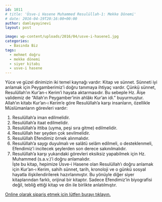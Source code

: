 ```yaml
---
id: 1011
# title: 'Üsve-i Hasene Muhammed Resulüllah-1: Mekke Dönemi'
# date: 2016-04-19T20:16:00+00:00
author: damlayayinevi
layout: post

image: wp-content/uploads/2016/04/usve-i-hasene1.jpg
categories:
  - Basında Biz
tags:
  - mehmet doğru
  - mekke dönemi
  - siyer kitabı
  - usve-i hasene
---
```

Yüce ve güzel dinimizin iki temel kaynağı vardır: Kitap ve sünnet. Sünneti iyi anlamak için Peygamberimiz’i doğru tanımaya ihtiyaç vardır. Çünkü sünnet, Resulüllah’ın Kur’an-ı Kerim’i hayata aktarmasıdır. Bu sebeple Hz. Âişe validemiz de “Allah’ın Peygamber’inin ahlâkı Kur’an idi.” buyurmuştur. Allah’ın kitabı Kur’an-ı Kerim’e göre Resulüllah’a karşı insanların, özellikle Müslümanların görevleri vardır:  
1. Resulüllah’a iman edilmelidir.  
2. Resulüllah’a itaat edilmelidir.  
3. Resulüllah’a ittiba (uyma, peşi sıra gitme) edilmelidir.  
4. Resulüllah her şeyden çok sevilmelidir.  
5. Resulüllah Efendimiz örnek alınmalıdır.  
6. Resulüllah’a saygı duyulmalı ve salâtü selâm edilmeli, o desteklenmeli, Efendimiz’i incitecek şeylerden son derece sakınılmalıdır.  
7. Resulüllah’a karşı yukarıdaki görevleri eksiksiz yapabilmek için Hz. Muhammed (s.a.v.)’i doğru anlamalıdır.  
İşte bu kitap, hepimize Üsve-i Hasene olan Resulüllah’ı doğru anlamak için Kur’an-ı Kerim, sahih sünnet, tarih, kronoloji ve o günkü sosyal hayatla ilişkilendirilerek hazırlanmıştır. Bu yönüyle diğer siyer kitaplarından farklı, orijinal bir kitaptır. Sadece Efendimiz’in biyografisi değil, tebliğ ettiği kitap ve din ile birlikte anlatılmıştır.

<a href="https://www.damlayayinevi.com.tr/usve-i-hasene-muhammed-resulullah-1-mekke-donemi" target="_blank">Online olarak sipariş etmek için lütfen burayı tıklayın.</a>